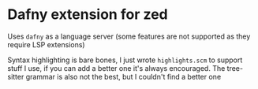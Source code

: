 # Dafny extension for zed

Uses `dafny` as a language server (some features are not supported as they require LSP extensions)

Syntax highlighting is bare bones, I just wrote `highlights.scm` to support stuff I use, if you can add a better one
it's always encouraged. The tree-sitter grammar is also not the best, but I couldn't find a better one
